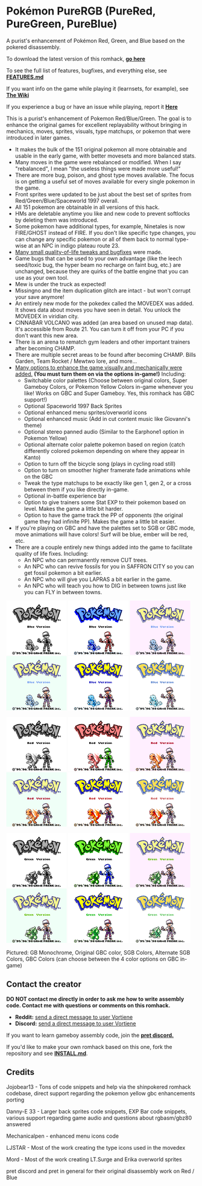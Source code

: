 # Pokémon PureRGB (PureRed, PureGreen, PureBlue)

A purist's enhancement of Pokémon Red, Green, and Blue based on the pokered disassembly.

To download the latest version of this romhack, [**go here**](https://github.com/Vortyne/pureRGB/releases/latest)

To see the full list of features, bugfixes, and everything else, see [**FEATURES.md**](FEATURES.md)

If you want info on the game while playing it (learnsets, for example), see [**The Wiki**](https://github.com/Vortyne/pureRGB/wiki)

If you experience a bug or have an issue while playing, report it [**Here**](https://github.com/Vortyne/pureRGB/issues/new?assignees=&labels=&template=blank_issue.md)

This is a purist's enhancement of Pokemon Red/Blue/Green. The goal is to enhance the original games for excellent replayability without bringing in mechanics, moves, sprites, visuals, type matchups, or pokemon that were introduced in later games. 
- It makes the bulk of the 151 original pokemon all more obtainable and usable in the early game, with better movesets and more balanced stats. 
- Many moves in the game were rebalanced or modified. When I say "rebalanced", I mean "the useless things were made more useful!" 
- There are more bug, poison, and ghost type moves available. The focus is on getting a useful set of moves available for every single pokemon in the game. 
- Front sprites were updated to be just about the best set of sprites from Red/Green/Blue/Spaceworld 1997 overall.
- All 151 pokemon are obtainable in all versions of this hack.
- HMs are deletable anytime you like and new code to prevent softlocks by deleting them was introduced.
- Some pokemon have additional types, for example, Ninetales is now FIRE/GHOST instead of FIRE. If you don't like specific type changes, you can change any specific pokemon or all of them back to normal type-wise at an NPC in indigo plateau route 23.
- [Many small quality-of-life tweaks and bugfixes](https://github.com/Vortyne/pureRGB/blob/master/FEATURES.md#quality-of-life-enhancements) were made. 
- Game bugs that can be used to your own advantage (like the leech seed/toxic bug, the hyper beam no recharge on faint bug, etc.) are unchanged, because they are quirks of the battle engine that you can use as your own tool. 
- Mew is under the truck as expected!
- Missingno and the item duplication glitch are intact - but won't corrupt your save anymore!
- An entirely new mode for the pokedex called the MOVEDEX was added. It shows data about moves you have seen in detail. You unlock the MOVEDEX in viridian city.
- CINNABAR VOLCANO was added (an area based on unused map data). It's accessible from Route 21. You can turn it off from your PC if you don't want this new area.
- There is an arena to rematch gym leaders and other important trainers after becoming CHAMP.
- There are multiple secret areas to be found after becoming CHAMP. Bills Garden, Team Rocket / Mewtwo lore, and more...
- [Many options to enhance the game visually and mechanically were added.](https://github.com/Vortyne/pureRGB/blob/master/FEATURES.md#new-options-in-the-options-menu) **(You must turn them on via the options in-game!)** Including:
  - Switchable color palettes (Choose between original colors, Super Gameboy Colors, or Pokemon Yellow Colors in-game whenever you like! Works on GBC and Super Gameboy. Yes, this romhack has GBC support!)
  - Optional Spaceworld 1997 Back Sprites
  - Optional enhanced menu sprites/overworld icons
  - Optional enhanced music (Add in cut content music like Giovanni's theme) 
  - Optional stereo panned audio (Similar to the Earphone1 option in Pokemon Yellow)
  - Optional alternate color palette pokemon based on region (catch differently colored pokemon depending on where they appear in Kanto)
  - Option to turn off the bicycle song (plays in cycling road still)
  - Option to turn on smoother higher framerate fade animations while on the GBC
  - Tweak the type matchups to be exactly like gen 1, gen 2, or a cross between them if you like directly in-game.
  - Optional in-battle experience bar
  - Option to give trainers some Stat EXP to their pokemon based on level. Makes the game a little bit harder.
  - Option to have the game track the PP of opponents (the original game they had infinite PP). Makes the game a little bit easier.
- If you're playing on GBC and have the palettes set to SGB or GBC mode, move animations will have colors! Surf will be blue, ember will be red, etc.
- There are a couple entirely new things added into the game to facilitate quality of life fixes. Including:
  - An NPC who can permanently remove CUT trees.
  - An NPC who can revive fossils for you in SAFFRON CITY so you can get fossil pokemon a bit earlier.
  - An NPC who will give you LAPRAS a bit earlier in the game.
  - An NPC who will teach you how to DIG in between towns just like you can FLY in between towns.
  
![blue gb](/screenshots/blue_title_gb_no_color.png?raw=true) ![blue gbc default](/screenshots/blue_title_default_gbc_color.png?raw=true) ![blue sgb colors](/screenshots/blue_title_sgb_colors_on_gbc.png?raw=true) ![blue sgb2 colors](/screenshots/blue_title_sgb2_colors_on_gbc.png?raw=true) ![blue gbc colors](/screenshots/blue_title_gbc_colors_on_gbc.png?raw=true) ![blue y2 colors](/screenshots/blue_title_y2_colors_on_gbc.png?raw=true)

![red gb](/screenshots/red_title_gb_no_color.png?raw=true) ![red gbc default](/screenshots/red_title_default_gbc_color.png?raw=true)  ![red sgb colors](/screenshots/red_title_sgb_colors_on_gbc.png?raw=true) ![red sgb2 colors](/screenshots/red_title_sgb2_colors_on_gbc.png?raw=true) ![red gbc colors](/screenshots/red_title_gbc_colors_on_gbc.png?raw=true) ![red y2 colors](/screenshots/red_title_y2_colors_on_gbc.png?raw=true)

![green gb](/screenshots/green_title_gb_no_color.png?raw=true) ![green gbc default](/screenshots/green_title_default_gbc_color.png?raw=true)  ![green sgb colors](/screenshots/green_title_sgb_colors_on_gbc.png?raw=true) ![green sgb2 colors](/screenshots/green_title_sgb2_colors_on_gbc.png?raw=true) ![green gbc colors](/screenshots/green_title_gbc_colors_on_gbc.png?raw=true) ![green y2 colors](/screenshots/green_title_y2_colors_on_gbc.png?raw=true)

Pictured: GB Monochrome, Original GBC color, SGB Colors, Alternate SGB Colors, GBC Colors (can choose between the 4 color options on GBC in-game)

## Contact the creator

**DO NOT contact me directly in order to ask me how to write assembly code. Contact me with questions or comments on this romhack.**
- **Reddit:** [send a direct message to user Vortiene](https://old.reddit.com/message/compose/?to=Vortiene)
- **Discord:** [send a direct message to user Vortiene](https://discord.com/channels/@me/)

If you want to learn gameboy assembly code, join the **[pret discord.](https://discord.gg/d5dubZ3)**

If you'd like to make your own romhack based on this one, fork the repository and see [**INSTALL.md**](INSTALL.md).

## Credits

Jojobear13 - Tons of code snippets and help via the shinpokered romhack codebase, direct support regarding the pokemon yellow gbc enhancements porting

Danny-E 33 - Larger back sprites code snippets, EXP Bar code snippets, various support regarding game audio and questions about rgbasm/gbz80 answered

Mechanicalpen - enhanced menu icons code

LJSTAR - Most of the work creating the type icons used in the movedex

Mord - Most of the work creating LT.Surge and Erika overworld sprites

pret discord and pret in general for their original disassembly work on Red / Blue
